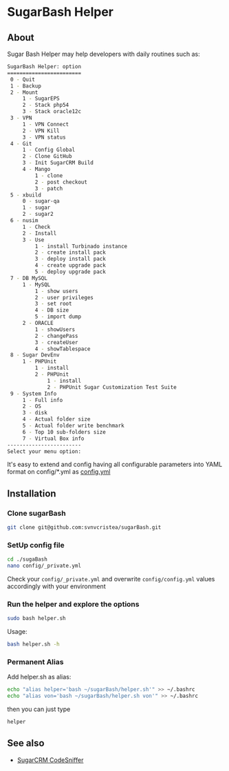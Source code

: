 SugarBash Helper
================

## About

Sugar Bash Helper may help developers with daily routines such as:

```bash
SugarBash Helper: option
========================
 0 - Quit
 1 - Backup
 2 - Mount
     1 - SugarEPS
     2 - Stack php54
     3 - Stack oracle12c
 3 - VPN
     1 - VPN Connect
     2 - VPN Kill
     3 - VPN status
 4 - Git
     1 - Config Global
     2 - Clone GitHub
     3 - Init SugarCRM Build
     4 - Mango
         1 - clone
         2 - post checkout
         3 - patch
 5 - xbuild
     0 - sugar-qa
     1 - sugar
     2 - sugar2
 6 - nusim
     1 - Check
     2 - Install
     3 - Use
         1 - install Turbinado instance
         2 - create install pack
         3 - deploy install pack
         4 - create upgrade pack
         5 - deploy upgrade pack
 7 - DB MySQL
     1 - MySQL
         1 - show users
         2 - user privileges
         3 - set root
         4 - DB size
         5 - import dump
     2 - ORACLE
         1 - showUsers
         2 - changePass
         3 - createUser
         4 - showTablespace
 8 - Sugar DevEnv
     1 - PHPUnit
         1 - install
         2 - PHPUnit
             1 - install
             2 - PHPUnit Sugar Customization Test Suite
 9 - System Info
     1 - Full info
     2 - OS
     3 - disk
     4 - Actual folder size
     5 - Actual folder write benchmark
     6 - Top 10 sub-folders size
     7 - Virtual Box info
------------------------
Select your menu option:
```

It's easy to extend and config having all configurable parameters into YAML format on config/*.yml as [config.yml](https://github.com/svnvcristea/sugarBash/blob/master/config.def.yml)

## Installation

### Clone sugarBash

```bash
git clone git@github.com:svnvcristea/sugarBash.git
```

### SetUp config file

```bash
cd ./sugaBash
nano config/_private.yml
```

Check your ```config/_private.yml``` and overwrite ```config/config.yml``` values accordingly with your environment

### Run the helper and explore the options

```bash
sudo bash helper.sh
```

Usage:

```bash
bash helper.sh -h
```

### Permanent Alias

Add helper.sh as alias:
```bash
echo "alias helper='bash ~/sugarBash/helper.sh'" >> ~/.bashrc
echo "alias von='bash ~/sugarBash/helper.sh von'" >> ~/.bashrc
```
then you can just type 
```bash
helper
```

## See also

* [SugarCRM CodeSniffer](https://github.com/svnvcristea/SugarCRMCodeSniffer)
